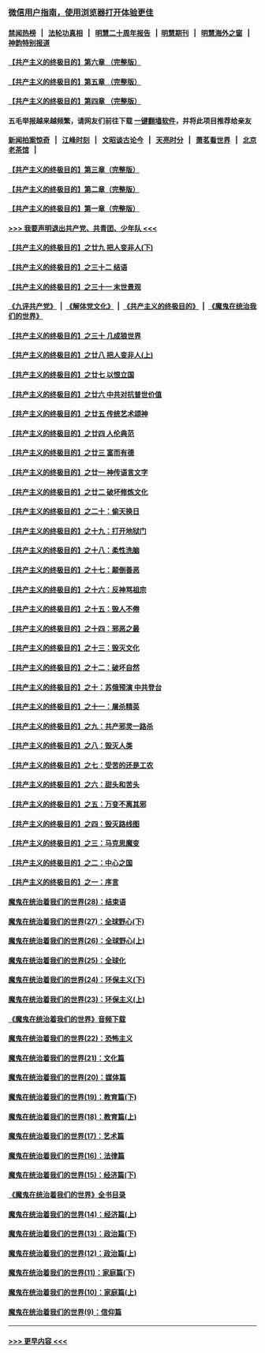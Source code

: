 ### [微信用户指南，使用浏览器打开体验更佳](https://github.com/gfw-breaker/banned-news1/blob/master/indexes/wechat-guide.md?t=0)
#### [禁闻热榜](热点新闻.md?t=0)  &nbsp;&nbsp;|&nbsp;&nbsp; [法轮功真相](https://github.com/gfw-breaker/truth/blob/master/README.md?t=0) &nbsp;&nbsp;|&nbsp;&nbsp; [明慧二十周年报告](https://github.com/gfw-breaker/mh-reports/blob/master/README.md?t=0) &nbsp;&nbsp;|&nbsp;&nbsp;[明慧期刊](https://github.com/gfw-breaker/mh-qikan) &nbsp;&nbsp;|&nbsp;&nbsp; [明慧海外之窗](https://github.com/gfw-breaker/mh-news/blob/master/README.md?t=0) &nbsp;&nbsp;|&nbsp;&nbsp; [神韵特别报道](https://github.com/gfw-breaker/mh-news/blob/master/shenyun.md?t=0)
#### [【共产主义的终极目的】第六章 （完整版）](../pages/nsc422/n11428913.md?t=02110402) 
#### [【共产主义的终极目的】第五章 （完整版）](../pages/nsc422/n11428912.md?t=02110402) 
#### [【共产主义的终极目的】第四章 （完整版）](../pages/nsc422/n11428907.md?t=02110402) 
#### 五毛举报越来越频繁，请网友们前往下载 [一键翻墙软件](https://github.com/gfw-breaker/ssr-accounts)，并将此项目推荐给亲友
#### [新闻拍案惊奇](https://github.com/gfw-breaker/banned-news1/blob/master/pages/link4.md) &nbsp;&nbsp;|&nbsp;&nbsp; [江峰时刻](https://github.com/gfw-breaker/banned-news1/blob/master/pages/link4.md) &nbsp;&nbsp;|&nbsp;&nbsp; [文昭谈古论今](https://github.com/gfw-breaker/banned-news1/blob/master/pages/link4.md) &nbsp;&nbsp;|&nbsp;&nbsp; [天亮时分](https://github.com/gfw-breaker/banned-news1/blob/master/pages/link4.md) &nbsp;&nbsp;|&nbsp;&nbsp; [萧茗看世界](https://github.com/gfw-breaker/banned-news1/blob/master/pages/link4.md) &nbsp;&nbsp;|&nbsp;&nbsp; [北京老茶馆](https://github.com/gfw-breaker/banned-news1/blob/master/pages/link4.md) &nbsp;&nbsp;|&nbsp;&nbsp; 
#### [【共产主义的终极目的】第三章（完整版）](../pages/nsc422/n11428848.md?t=02110402) 
#### [【共产主义的终极目的】第二章（完整版）](../pages/nsc422/n11428831.md?t=02110402) 
#### [【共产主义的终极目的】第一章（完整版）](../pages/nsc422/n11417651.md?t=02110402) 
#### [>>> 我要声明退出共产党、共青团、少年队 <<<](https://github.com/begood0513/goodnews/blob/master/quit/letter.md) 
#### [【共产主义的终极目的】之廿九 把人变非人(下)](../pages/nsc422/n11344140.md?t=02110402) 
#### [【共产主义的终极目的】之三十二 结语](../pages/nsc422/n11360535.md?t=02110402) 
#### [【共产主义的终极目的】之三十一 末世景观](../pages/nsc422/n11351129.md?t=02110402) 
#### [《九评共产党》](https://github.com/begood0513/9ping.md/blob/master/README.md) &nbsp;|&nbsp; [《解体党文化》](../../../../jtdwh.md/blob/master/README.md)  &nbsp;|&nbsp; [《共产主义的终极目的》](../../../../gczydzjmd.md/blob/master/README.md) &nbsp;|&nbsp; [《魔鬼在统治我们的世界》](../../../../mgztzwmdsj.md/blob/master/README.md) 
#### [【共产主义的终极目的】之三十 几成狼世界](../pages/nsc422/n11348280.md?t=02110402) 
#### [【共产主义的终极目的】之廿八 把人变非人(上)](../pages/nsc422/n11340492.md?t=02110402) 
#### [【共产主义的终极目的】之廿七 以恨立国](../pages/nsc422/n11336944.md?t=02110402) 
#### [【共产主义的终极目的】之廿六 中共对抗普世价值](../pages/nsc422/n11324785.md?t=02110402) 
#### [【共产主义的终极目的】之廿五 传统艺术颂神](../pages/nsc422/n11296396.md?t=02110402) 
#### [【共产主义的终极目的】之廿四 人伦典范](../pages/nsc422/n11296397.md?t=02110402) 
#### [【共产主义的终极目的】之廿三 富而有德](../pages/nsc422/n11283598.md?t=02110402) 
#### [【共产主义的终极目的】之廿一 神传语言文字](../pages/nsc422/n11263265.md?t=02110402) 
#### [【共产主义的终极目的】之廿二 破坏修炼文化](../pages/nsc422/n11245728.md?t=02110402) 
#### [【共产主义的终极目的】之二十：偷天换日](../pages/nsc422/n11238846.md?t=02110402) 
#### [【共产主义的终极目的】之十九：打开地狱门](../pages/nsc422/n11206376.md?t=02110402) 
#### [【共产主义的终极目的】之十八：柔性洗脑](../pages/nsc422/n11199994.md?t=02110402) 
#### [【共产主义的终极目的】之十七：颠倒善恶](../pages/nsc422/n11179782.md?t=02110402) 
#### [【共产主义的终极目的】之十六：反神骂祖宗](../pages/nsc422/n11166798.md?t=02110402) 
#### [【共产主义的终极目的】之十五：毁人不倦](../pages/nsc422/n11166792.md?t=02110402) 
#### [【共产主义的终极目的】之十四：邪恶之最](../pages/nsc422/n11150249.md?t=02110402) 
#### [【共产主义的终极目的】之十三：毁灭文化](../pages/nsc422/n11135227.md?t=02110402) 
#### [【共产主义的终极目的】之十二：破坏自然](../pages/nsc422/n11135214.md?t=02110402) 
#### [【共产主义的终极目的】之十：苏俄预演 中共登台](../pages/nsc422/n11118424.md?t=02110402) 
#### [【共产主义的终极目的】之十一：屠杀精英](../pages/nsc422/n11118442.md?t=02110402) 
#### [【共产主义的终极目的】之九：共产邪灵一路杀](../pages/nsc422/n11114139.md?t=02110402) 
#### [【共产主义的终极目的】之八：毁灭人类](../pages/nsc422/n11108503.md?t=02110402) 
#### [【共产主义的终极目的】之七：受苦的还是工农](../pages/nsc422/n11101809.md?t=02110402) 
#### [【共产主义的终极目的】之六：甜头和苦头](../pages/nsc422/n11096971.md?t=02110402) 
#### [【共产主义的终极目的】之五：万变不离其邪](../pages/nsc422/n11091285.md?t=02110402) 
#### [【共产主义的终极目的】之四：毁灭路线图](../pages/nsc422/n11086284.md?t=02110402) 
#### [【共产主义的终极目的】之三：马克思魔变](../pages/nsc422/n11061941.md?t=02110402) 
#### [【共产主义的终极目的】之二：中心之国](../pages/nsc422/n11047728.md?t=02110402) 
#### [【共产主义的终极目的】之一：序言](../pages/nsc422/n11086077.md?t=02110402) 
#### [魔鬼在统治着我们的世界(28)：结束语](../pages/nsc422/n10936246.md?t=02110402) 
#### [魔鬼在统治着我们的世界(27)：全球野心(下)](../pages/nsc422/n10928319.md?t=02110402) 
#### [魔鬼在统治着我们的世界(26)：全球野心(上)](../pages/nsc422/n10900318.md?t=02110402) 
#### [魔鬼在统治着我们的世界(25)：全球化](../pages/nsc422/n10788205.md?t=02110402) 
#### [魔鬼在统治着我们的世界(24)：环保主义(下)](../pages/nsc422/n10695307.md?t=02110402) 
#### [魔鬼在统治着我们的世界(23)：环保主义(上)](../pages/nsc422/n10688613.md?t=02110402) 
#### [《魔鬼在统治着我们的世界》音频下载](../pages/nsc422/n10635553.md?t=02110402) 
#### [魔鬼在统治着我们的世界(22)：恐怖主义](../pages/nsc422/n10614727.md?t=02110402) 
#### [魔鬼在统治着我们的世界(21)：文化篇](../pages/nsc422/n10597706.md?t=02110402) 
#### [魔鬼在统治着我们的世界(20)：媒体篇](../pages/nsc422/n10586579.md?t=02110402) 
#### [魔鬼在统治着我们的世界(19)：教育篇(下)](../pages/nsc422/n10564808.md?t=02110402) 
#### [魔鬼在统治着我们的世界(18)：教育篇(上)](../pages/nsc422/n10526970.md?t=02110402) 
#### [魔鬼在统治着我们的世界(17)：艺术篇](../pages/nsc422/n10499093.md?t=02110402) 
#### [魔鬼在统治着我们的世界(16)：法律篇](../pages/nsc422/n10485969.md?t=02110402) 
#### [魔鬼在统治着我们的世界(15)：经济篇(下)](../pages/nsc422/n10469975.md?t=02110402) 
#### [《魔鬼在统治着我们的世界》全书目录](../pages/nsc422/n10464261.md?t=02110402) 
#### [魔鬼在统治着我们的世界(14)：经济篇(上)](../pages/nsc422/n10457370.md?t=02110402) 
#### [魔鬼在统治着我们的世界(13)：政治篇(下)](../pages/nsc422/n10448270.md?t=02110402) 
#### [魔鬼在统治着我们的世界(12)：政治篇(上)](../pages/nsc422/n10444576.md?t=02110402) 
#### [魔鬼在统治着我们的世界(11)：家庭篇(下)](../pages/nsc422/n10440961.md?t=02110402) 
#### [魔鬼在统治着我们的世界(10)：家庭篇(上)](../pages/nsc422/n10435448.md?t=02110402) 
#### [魔鬼在统治着我们的世界(9)：信仰篇](../pages/nsc422/n10432159.md?t=02110402) 

----
#### [ >>> 更早内容 <<< ](../indexes/nsc422-earlier.md)
